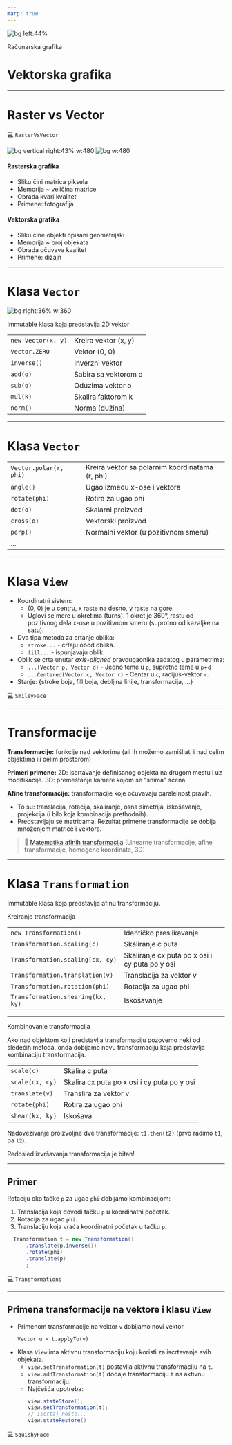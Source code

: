```yaml
---
marp: true
---
```

<style>
  img[alt~='center'] {
    display: block;
    margin-left: auto;
    margin-right: auto;
  }
</style>

<!-- _backgroundColor: #222 -->
<!-- _color:           #eee -->
![bg left:44%](cover_vector_graphics.svg)

Računarska grafika
# Vektorska grafika

---

# Raster vs Vector

💻 `RasterVsVector`

![bg vertical right:43% w:480](raster-and-vector.png)
![bg w:480](Vector-vs-raster-1.jpg)

#### Rasterska grafika
- Sliku čini matrica piksela
- Memorija ~ veličina matrice
- Obrada kvari kvalitet
- Primene: fotografija

#### Vektorska grafika
- Sliku čine objekti opisani geometrijski
- Memorija ~ broj objekata
- Obrada očuvava kvalitet
- Primene: dizajn

---

# Klasa `Vector`

![bg right:36% w:360](Vector_addition.svg)

Immutable klasa koja predstavlja 2D vektor

|||
|-|-|
|`new Vector(x, y)`| Kreira vektor (x, y) |
|`Vector.ZERO`| Vektor (0, 0) |
|`inverse()`| Inverzni vektor |
|`add(o)`| Sabira sa vektorom o |
|`sub(o)`| Oduzima vektor o |
|`mul(k)`| Skalira faktorom k |
|`norm()`| Norma (dužina) |

---

# Klasa `Vector`

|||
|-|-|
|`Vector.polar(r, phi)`| Kreira vektor sa polarnim koordinatama (r, phi) |
|`angle()`| Ugao između x-ose i vektora
|`rotate(phi)`| Rotira za ugao phi |
|`dot(o)`| Skalarni proizvod |
|`cross(o)`| Vektorski proizvod |
|`perp()`| Normalni vektor (u pozitivnom smeru) |
|...||

---

# Klasa `View`

- Koordinatni sistem:
  - (0, 0) je u centru, x raste na desno, y raste na gore.
  - Uglovi se mere u okretima (turns). 1 okret je 360°, rastu od pozitivnog dela x-ose u pozitivnom smeru (suprotno od kazaljke na satu).
- Dva tipa metoda za crtanje oblika:
  - `stroke...` - crtaju obod oblika.
  - `fill...` - ispunjavaju oblik.
- Oblik se crta unutar _axis-aligned_ pravougaonika zadatog u parametrima:
  - `...(Vector p, Vector d)` - Jedno teme u `p`, suprotno teme u `p`+`d`
  - `...Centered(Vector c, Vector r)` - Centar u `c`, radijus-vektor `r`.
- Stanje: {stroke boja, fill boja, debljina linije, transformacija, ...}

💻 `SmileyFace`



---

# Transformacije

**Transformacije:** funkcije nad vektorima
(ali ih možemo zamišljati i nad celim objektima ili celim prostorom)

**Primeri primene:**
2D: iscrtavanje definisanog objekta na drugom mestu i uz modifikacije.
3D: premeštanje kamere kojom se "snima" scena.

**Afine transformacije:** transformacije koje očuvavaju paralelnost pravih.
- To su: translacija, rotacija, skaliranje, osna simetrija, iskošavanje, projekcija (i bilo koja kombinacija prethodnih).
- Predstavljaju se matricama. Rezultat primene transformacije se dobija množenjem matrice i vektora.

> 🍬 [Matematika afinih transformacija](
https://people.dmi.uns.ac.rs/~marko.savic/teaching/rg1/resources/transformations.pdf)
(Linearne transformacije, afine transformacije, homogene koordinate, 3D)

---

# Klasa `Transformation`

Immutable klasa koja predstavlja afinu transformaciju.

Kreiranje transformacija

|||
|-|-|
|`new Transformation()`| Identičko preslikavanje |
|`Transformation.scaling(c)`| Skaliranje c puta |
|`Transformation.scaling(cx, cy)`| Skaliranje cx puta po x osi i cy puta po y osi |
|`Transformation.translation(v)`| Translacija za vektor v |
|`Transformation.rotation(phi)`| Rotacija za ugao phi |
|`Transformation.shearing(kx, ky)`| Iskošavanje |

---

Kombinovanje transformacija

Ako nad objektom koji predstavlja transformaciju pozovemo neki od sledećih metoda, onda dobijamo novu transformaciju koja predstavlja kombinaciju transformacija.

|||
|-|-|
|`scale(c)`| Skalira c puta |
|`scale(cx, cy)`| Skalira cx puta po x osi i cy puta po y osi |
|`translate(v)`| Translira za vektor v |
|`rotate(phi)`| Rotira za ugao phi |
|`shear(kx, ky)`| Iskošava |

Nadovezivanje proizvoljne dve transformacije: `t1.then(t2)` (prvo radimo `t1`, pa `t2`).

Redosled izvršavanja transformacija je bitan!

---

## Primer

Rotaciju oko tačke `p` za ugao `phi` dobijamo kombinacijom:
1) Translacija koja dovodi tačku `p` u koordinatni početak.
2) Rotacija za ugao `phi`.
3) Translaciju koja vraća koordinatni početak u tačku `p`.

```java
  Transformation t = new Transformation()
      .translate(p.inverse())
      .rotate(phi)
      .translate(p)
      ;
```

💻 `Transformations`

---

## Primena transformacije na vektore i klasu `View`

- Primenom transformacije na vektor `v` dobijamo novi vektor.
  ```
  Vector u = t.applyTo(v)
  ```
- Klasa `View` ima aktivnu transformaciju koju koristi za iscrtavanje svih objekata.
  - `view.setTransformation(t)` postavlja aktivnu transformaciju na `t`.
  - `view.addTransformation(t)` dodaje transformaciju `t` na aktivnu transformaciju.
  - Najčešća upotreba:
    ```java
    view.stateStore();
    view.setTransformation(t);
    // iscrtaj nesto...
    view.stateRestore()
    ```

💻 `SquishyFace`
